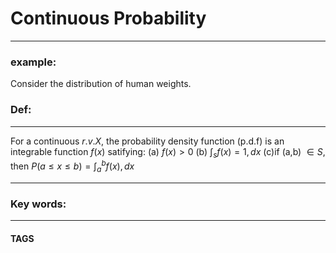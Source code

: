 # Continuous Probability


---
### example: 
Consider the distribution  of human weights.

### Def:
---
For a continuous $r.v. X$, the probability density function (p.d.f) is an integrable function $f(x)$ satifying:
(a) $f(x)\gt {0}$
(b) $\int_{s}f(x)=1, dx$
(c)if (a,b) $\in S$, then $P(a\le x \le b)=\int_{a}^{b}f(x), dx$





---

### Key words:

---
#### TAGS